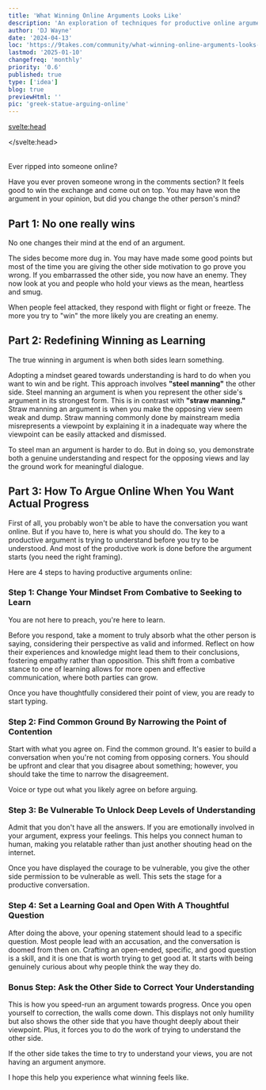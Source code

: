 ```yaml
---
title: 'What Winning Online Arguments Looks Like'
description: 'An exploration of techniques for productive online arguments, highlighting the importance of understanding over winning.'
author: 'DJ Wayne'
date: '2024-04-13'
loc: 'https://9takes.com/community/what-winning-online-arguments-looks-like'
lastmod: '2025-01-10'
changefreq: 'monthly'
priority: '0.6'
published: true
type: ['idea']
blog: true
previewHtml: ''
pic: 'greek-statue-arguing-online'
---
```


<svelte:head>

<script async src="//www.instagram.com/embed.js"></script>
<script type="application/ld+json">
{
  "@context": "https://schema.org",
  "@type": "BlogPosting",
  "headline": "What Winning Online Arguments Looks Like",
  "description": "An exploration of techniques for productive online arguments, highlighting the importance of understanding over winning.",
  "author": {
    "@type": "Person",
    "name": "DJ Wayne",
    "sameAs": [
      "https://www.instagram.com/djwayne3/",
      "https://www.youtube.com/@djwayne3",
      "https://www.linkedin.com/in/davidtwayne/",
      "https://twitter.com/djwayne3"
    ]
  },
  "publisher": {
    "@type": "Organization",
    "name": "9takes",
    "logo": {
      "@type": "ImageObject",
      "url": "https://9takes.com/brand/aero.png"
    },
    "sameAs": [
      "https://www.instagram.com/9takesdotcom/",
      "https://twitter.com/9takesdotcom"
    ]
  },
  "datePublished": "2024-04-13",
  "dateModified": "2025-01-10",
  "url": "https://9takes.com/community/what-winning-online-arguments-looks-like",
  "image": {
    "@type": "ImageObject",
    "url": "https://9takes.com/blogs/greek-statue-arguing-online.webp",
    "width": 900,
    "height": 900
  },
  "articleSection": "Communication",
  "keywords": ["online arguments", "productive debates", "understanding over winning", "communication techniques", "steelmanning"],
  "wordCount": 2156,
  "isPartOf": {
    "@type": "Blog",
    "name": "9takes Community Blog",
    "url": "https://9takes.com/community"
  },
  "mainEntityOfPage": {
    "@type": "WebPage",
    "@id": "https://9takes.com/community/what-winning-online-arguments-looks-like"
  }
}
</script>
</svelte:head>

<!--

Part 1- To set the scene- no one really wins
each side walks away and goes further into their biases

If you prove your point and embarrass the other side- they aren't going to change their mind, they are going to dig in deeper.

There is no winning when you are trying to "win."
Your approach is wrong. You are spiteful. You want to be right.

Part 2- Redefine winning- Winning is about learning-
mindset should be about learning
accept influence to give influence
learn from the other side and really try to understand their perspective
There is a word for this, it is called steelmanning the other side

The news does not steelman the other side. They straw man the other side
Explain straw manning

Part 3- With that as the foundation, we are going to get into the tactics of how it can be done.

Biggest mistake people make in an argument is they want to be understood before they want to understand

1st step- change your mindset is mindset
- you are there to learn
- you should have done research and thought deeply about the other side's views so that you understand them
- you should think "How could a smart, reasonable, loving, and kind person who has real-life experience have these views?" and actually think about how they arrived at those views
- if you have properly steelmaned the other side you should be able to explain their point of view in such a way that they agree with it
-
2nd step- establish common ground
- Start by acknowledging points of agreement.

3rd step- be vulnerable
- admit you dont know everything
- admit you have feelings about these topics and you want to be understood

4th step- set the goal to be to learn
- you have questions that you would like answered
- you want to learn deeper why the other person thinks the way they do

Bonus step- lay out your perception of the other person's argument and ask them to correct you
 -->

<script>
	import  PopCard  from "$lib/components/atoms/PopCard.svelte";
</script>

<div
    style="display: flex;
    justify-content: center;
    margin: 1rem 0;"
>
 <PopCard
        image={`/blogs/greek-statue-arguing-online.webp`}
        showIcon={false}
        tint={false}
        displayText=""
        altText="a greek statue arguing online"
        subtext=""
    />
</div>

<p class="firstLetter">Ever ripped into someone online?</p>

Have you ever proven someone wrong in the comments section? It feels good to win the exchange and come out on top. You may have won the argument in your opinion, but did you change the other person's mind?

## Part 1: No one really wins

No one changes their mind at the end of an argument.

The sides become more dug in. You may have made some good points but most of the time you are giving the other side motivation to go prove you wrong. If you embarrassed the other side, you now have an enemy. They now look at you and people who hold your views as the mean, heartless and smug.

When people feel attacked, they respond with flight or fight or freeze. The more you try to "win" the more likely you are creating an enemy.

## Part 2: Redefining Winning as Learning

The true winning in argument is when both sides learn something.

Adopting a mindset geared towards understanding is hard to do when you want to win and be right. This approach involves **"steel manning"** the other side. Steel manning an argument is when you represent the other side's argument in its strongest form. This is in contrast with **"straw manning."** Straw manning an argument is when you make the opposing view seem weak and dump. Straw manning commonly done by mainstream media misrepresents a viewpoint by explaining it in a inadequate way where the viewpoint can be easily attacked and dismissed.

To steel man an argument is harder to do. But in doing so, you demonstrate both a genuine understanding and respect for the opposing views and lay the ground work for meaningful dialogue.

## Part 3: How To Argue Online When You Want Actual Progress

First of all, you probably won't be able to have the conversation you want online. But if you have to, here is what you should do. The key to a productive argument is trying to understand before you try to be understood. And most of the productive work is done before the argument starts (you need the right framing).

Here are 4 steps to having productive arguments online:

### Step 1: Change Your Mindset From Combative to Seeking to Learn

You are not here to preach, you're here to learn.

Before you respond, take a moment to truly absorb what the other person is saying, considering their perspective as valid and informed. Reflect on how their experiences and knowledge might lead them to their conclusions, fostering empathy rather than opposition. This shift from a combative stance to one of learning allows for more open and effective communication, where both parties can grow.

Once you have thoughtfully considered their point of view, you are ready to start typing.

### Step 2: Find Common Ground By Narrowing the Point of Contention

Start with what you agree on. Find the common ground. It's easier to build a conversation when you're not coming from opposing corners. You should be upfront and clear that you disagree about something; however, you should take the time to narrow the disagreement.

Voice or type out what you likely agree on before arguing.

### Step 3: Be Vulnerable To Unlock Deep Levels of Understanding

Admit that you don't have all the answers. If you are emotionally involved in your argument, express your feelings. This helps you connect human to human, making you relatable rather than just another shouting head on the internet.

Once you have displayed the courage to be vulnerable, you give the other side permission to be vulnerable as well. This sets the stage for a productive conversation.

### Step 4: Set a Learning Goal and Open With A Thoughtful Question

After doing the above, your opening statement should lead to a specific question. Most people lead with an accusation, and the conversation is doomed from then on. Crafting an open-ended, specific, and good question is a skill, and it is one that is worth trying to get good at. It starts with being genuinely curious about why people think the way they do.

### Bonus Step: Ask the Other Side to Correct Your Understanding

This is how you speed-run an argument towards progress. Once you open yourself to correction, the walls come down. This displays not only humility but also shows the other side that you have thought deeply about their viewpoint. Plus, it forces you to do the work of trying to understand the other side.

If the other side takes the time to try to understand your views, you are not having an argument anymore.

I hope this help you experience what winning feels like.


